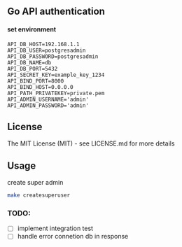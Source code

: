 ## Go API authentication


#### set environment 
```
API_DB_HOST=192.168.1.1                  
API_DB_USER=postgresadmin
API_DB_PASSWORD=postgresadmin
API_DB_NAME=db
API_DB_PORT=5432
API_SECRET_KEY=example_key_1234
API_BIND_PORT=8000
API_BIND_HOST=0.0.0.0
API_PATH_PRIVATEKEY=private.pem
API_ADMIN_USERNAME='admin'
API_ADMIN_PASSWORD='admin'
```

## License

The MIT License (MIT) - see LICENSE.md for more details


## Usage 
 create super admin
 ```bash
 make createsuperuser
 ```


### TODO:
- [ ] implement integration test
- [ ] handle error connetion db in response